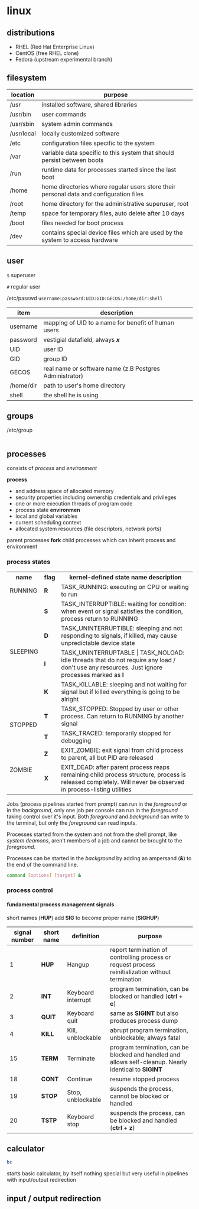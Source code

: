 # linux 

## distributions

+ RHEL (Red Hat Enterprise Linux)
+ CentOS (free RHEL clone)
+ Fedora (upstream experimental branch)

## filesystem

location | purpose
---|---
/usr | installed software, shared libraries 
/usr/bin | user commands
/usr/sbin | system admin commands
/usr/local | locally customized software
/etc | configuration files specific to the system
/var | variable data specific to this system that should persist between boots
/run | runtime data for processes started since the last boot
/home | home directories where regular users store their personal data and configuration files
/root | home directory for the administrative superuser, root
/temp | space for temporary files, auto delete after 10 days
/boot | files needed for boot process
/dev | contains special device files which are used by the system to access hardware

## user

```$``` superuser

```#``` regular user

/etc/passwd
```username:password:UID:GID:GECOS:/home/dir:shell```

item | description
---|---
username | mapping of UID to a name for benefit of human users
password | vestigial datafield, always ___x___
UID | user ID
GID | group ID
GECOS | real name or software name (z.B Postgres Administrator)
/home/dir | path to user's home directory
shell | the shell he is using

## groups

/etc/group
```groupname:password:GID:list of users
```

## processes
consists of *process* and *environment*

**process**
+ and address space of allocated memory
+ security properties including ownership credentials and privileges
+ one or more execution threads of program code
+ process state
**environmen**
+ local and global variables
+ current scheduling context
+ allocated system resources (file descriptors, network ports)

parent processes **fork** child processes which can inherit process and environment

### process states
<table>
  <tr>
    <th>name</th>
    <th>flag</th>
    <th>kernel-defined state name description</th>
  </tr>
  <tr>
    <td>RUNNING</td>
    <td> <b>R</b> </td>
    <td>TASK_RUNNING: executing on CPU or waiting to run</td>
  </tr>
   <tr>
    <td rowspan=4>SLEEPING</td>
     <td><b>S</b></td>
    <td>TASK_INTERRUPTIBLE: waiting for condition: when event or signal satisfies the condition, process return to RUNNING</td>
  </tr>
   <tr>
    <td><b>D</b></td>
    <td>TASK_UNINTERRUPTIBLE: sleeping and not responding to signals, if killed, may cause unpredictable device state</td>
  </tr>
  <tr>
    <td><b>I</b></td>
    <td>TASK_UNINTERRUPTABLE | TASK_NOLOAD: idle threads that do not require any load / don't use any resources. Just ignore processes marked as <b>I</b>
   <tr>
    <td><b>K</b></td>
    <td>TASK_KILLABLE: sleeping and not waiting for signal but if killed everything is going to be alright</td>
  </tr>
   <tr>
    <td rowspan=2>STOPPED</td>
    <td><b>T</b></td>
    <td>TASK_STOPPED: Stopped by user or other process. Can return to RUNNING by another signal</td>
  </tr>
   <tr>
    <td><b>T</b></td>
    <td>TASK_TRACED: temporarily stopped for debugging</td>
  </tr>
   <tr>
    <td rowspan=2>ZOMBIE</td>
    <td><b>Z</b></td>
    <td>EXIT_ZOMBIE: exit signal from child process to parent, all but PID are released</td>
  </tr>
   <tr>
    <td><b>X</b></td>
    <td>EXIT_DEAD: after parent process reaps remaining child process structure, process is released completely. Will never be observed in process-listing utilities </td>
</table>
  
Jobs (process pipelines started from prompt) can run in the *foreground* or in the *background*, only one job per console can run in the *foreground* taking control over it's input. Both *foreground* and *background* can write to the terminal, but only the *foreground* can read inputs.

Processes started from the system and not from the shell prompt, like *system deamons*, aren't members of a job and cannot be brought to the *foreground*.

Processes can be started in the *background* by adding an ampersand (**&**) to the end of the command line.
```sh
command [options] [target] &
```
### process control

#### fundamental process management signals

short names (**HUP**) add **SIG** to become proper name (**SIGHUP**)

signal number | short name | definition | purpose
--- | --- | --- | ---
1 | **HUP** | Hangup | report termination of controlling process or request process reinitialization without termination
2 | **INT** | Keyboard interrupt | program termination, can be blocked or handled (**ctrl** + **c**)
3 | **QUIT** | Keyboard quit | same as **SIGINT** but also produces process dump 
4 | **KILL** | Kill, unblockable | abrupt program termination, unblockable; always fatal
15 | **TERM** | Terminate | program termination, can be blocked and handled and allows self-cleanup. Nearly identical to **SIGINT**
18 | **CONT** | Continue | resume stopped process
19 | **STOP** | Stop, unblockable | suspends the process, cannot be blocked or handled
20 | **TSTP** | Keyboard stop | suspends the process, can be blocked and handled (**ctrl** + **z**)

## calculator
```sh
bc
```
starts basic calculator, by itself nothing special but very useful in pipelines with input/output redirection

## input / output redirection
